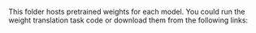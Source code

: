 This folder hosts pretrained weights for each model.
You could run the weight translation task code or download them from the following links:
